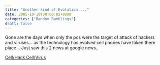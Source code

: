 ```yaml
---
title: "Another kind of Evolution ..."
date: 2005-10-18T08:00:02+0000
categories: ["Random Ramblings"]
draft: false
---
```


Gone are the days when only the pcs were the target of attack of hackers and viruses... 
as the technology has evolved cell phones have taken there place... 
Just saw this 2 news at google news.. 

<a href="http://www.usatoday.com/life/people/2005-02-21-hilton-cell-phone_x.htm">
Cell/Hack
</a>
<a href="http://www.expressnewsline.com/2005/02/story2005-insight-cell+phone+virus-status-1-newsID-202.html">
Cell/Virus
</a>